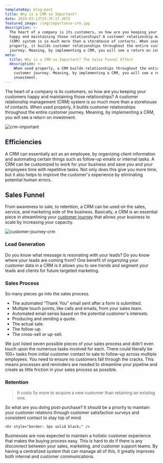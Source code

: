 ```yaml
---
templateKey: blog-post
title: Why is a CRM so Important?
date: 2019-03-13T15:35:17.267Z
featured_image: /img/importance-crm.jpg
description: >-
  The heart of a company is its customers, so how are you keeping your customers
  happy and maintaining those relationships? A customer relationship management
  (CRM) system is so much more than a storehouse of contacts. When used
  properly, it builds customer relationships throughout the entire customer
  journey. Meaning, by implementing a CRM, you will see a return on investment.
meta:
  title: Why is a CRM so Important? The Sales Funnel Effect
  description: >-
    When used properly, a CRM builds relationships throughout the entire
    customer journey. Meaning, by implementing a CRM, you will see a return on
    investment.
---
```

The heart of a company is its customers, so how are you keeping your customers happy and maintaining those relationships? A customer relationship management (CRM) system is so much more than a storehouse of contacts. When used properly, it builds customer relationships throughout the entire customer journey. Meaning, by implementing a CRM, you will see a return on investment.

![crm-important](/img/importance-crm-sm.jpg "crm-important")

## Efficiencies

A CRM can essentially act as an employee, by organizing client information and automating certain things such as follow-up emails or internal tasks. A CRM can be customized to work for your business and save you and your employees time with repetitive tasks. Not only does this give you more time, but it also helps to improve the customer's experience by eliminating potential human errors.



## Sales Funnel

From awareness to sale, to retention, a CRM can be used on the sales, service, and marketing side of the business. Basically, a CRM is an essential piece in streamlining your [customer journey](http://www.stevewhittington.com/four-stages-customer-journey/) that allows your business to scale by increasing your capacity. 

![customer-journey-crm](/img/customer-journey-codifying.jpg "customer-journey-crm")

### Lead Generation

Do you know what message is resonating with your leads? Do you know where your leads are coming from? One benefit of organizing your customer data in a CRM is it allows you to see trends and segment your leads and clients for future targeted marketing. 



### Sales Process

So many pieces go into the sales process. 

* The automated “Thank You” email sent after a form is submitted. 
* Multiple touch points, like calls and emails, from your sales team. 
* Automated email series based on the potential customer's interests. 
* Producing and sending a quote. 
* The actual sale. 
* The follow-up. 
* The cross-sell or up-sell. 

We just listed seven possible pieces of your sales process and didn’t even touch upon the numerous tasks involved for each. There could literally be 100+ tasks from initial customer contact to sale to follow-up across multiple employees. You need to ensure no customers fall through the cracks. This means processes and reminders are needed to streamline your pipeline and create as little friction in your sales process as possible.



### Retention

> It costs 5x more to acquire a new customer than retaining an existing one. 

So what are you doing post-purchase? It should be a priority to maintain your customer relations through customer satisfaction surveys and consistent contact to stay top of mind. 



```
<hr style="border: 3px solid black;" />
```

Businesses are now expected to maintain a holistic customer experience that makes the buying process easy. This is hard to do if there is any disconnect between your sales, marketing, and customer support teams. By having a centralized system that can manage all of this, it greatly improves both internal and customer communications.
